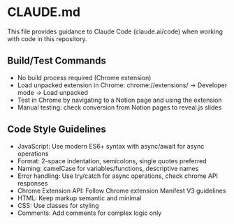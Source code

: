 # CLAUDE.md

This file provides guidance to Claude Code (claude.ai/code) when working with code in this repository.

## Build/Test Commands
- No build process required (Chrome extension)
- Load unpacked extension in Chrome: chrome://extensions/ → Developer mode → Load unpacked
- Test in Chrome by navigating to a Notion page and using the extension
- Manual testing: check conversion from Notion pages to reveal.js slides

## Code Style Guidelines
- JavaScript: Use modern ES6+ syntax with async/await for async operations
- Format: 2-space indentation, semicolons, single quotes preferred
- Naming: camelCase for variables/functions, descriptive names
- Error handling: Use try/catch for async operations, check chrome API responses
- Chrome Extension API: Follow Chrome extension Manifest V3 guidelines
- HTML: Keep markup semantic and minimal
- CSS: Use classes for styling
- Comments: Add comments for complex logic only